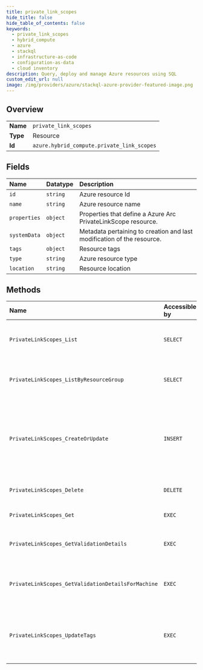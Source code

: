 ```yaml
---
title: private_link_scopes
hide_title: false
hide_table_of_contents: false
keywords:
  - private_link_scopes
  - hybrid_compute
  - azure    
  - stackql
  - infrastructure-as-code
  - configuration-as-data
  - cloud inventory
description: Query, deploy and manage Azure resources using SQL
custom_edit_url: null
image: /img/providers/azure/stackql-azure-provider-featured-image.png
---
```

  
    

## Overview
<table><tbody>
<tr><td><b>Name</b></td><td><code>private_link_scopes</code></td></tr>
<tr><td><b>Type</b></td><td>Resource</td></tr>
<tr><td><b>Id</b></td><td><code>azure.hybrid_compute.private_link_scopes</code></td></tr>
</tbody></table>

## Fields
| Name | Datatype | Description |
|:-----|:---------|:------------|
| `id` | `string` | Azure resource Id |
| `name` | `string` | Azure resource name |
| `properties` | `object` | Properties that define a Azure Arc PrivateLinkScope resource. |
| `systemData` | `object` | Metadata pertaining to creation and last modification of the resource. |
| `tags` | `object` | Resource tags |
| `type` | `string` | Azure resource type |
| `location` | `string` | Resource location |
## Methods
| Name | Accessible by | Required Params | Description |
|:-----|:--------------|:----------------|:------------|
| `PrivateLinkScopes_List` | `SELECT` | `subscriptionId` | Gets a list of all Azure Arc PrivateLinkScopes within a subscription. |
| `PrivateLinkScopes_ListByResourceGroup` | `SELECT` | `resourceGroupName, subscriptionId` | Gets a list of Azure Arc PrivateLinkScopes within a resource group. |
| `PrivateLinkScopes_CreateOrUpdate` | `INSERT` | `resourceGroupName, scopeName, subscriptionId` | Creates (or updates) a Azure Arc PrivateLinkScope. Note: You cannot specify a different value for InstrumentationKey nor AppId in the Put operation. |
| `PrivateLinkScopes_Delete` | `DELETE` | `resourceGroupName, scopeName, subscriptionId` | Deletes a Azure Arc PrivateLinkScope. |
| `PrivateLinkScopes_Get` | `EXEC` | `resourceGroupName, scopeName, subscriptionId` | Returns a Azure Arc PrivateLinkScope. |
| `PrivateLinkScopes_GetValidationDetails` | `EXEC` | `location, privateLinkScopeId, subscriptionId` | Returns a Azure Arc PrivateLinkScope's validation details. |
| `PrivateLinkScopes_GetValidationDetailsForMachine` | `EXEC` | `machineName, resourceGroupName, subscriptionId` | Returns a Azure Arc PrivateLinkScope's validation details for a given machine. |
| `PrivateLinkScopes_UpdateTags` | `EXEC` | `resourceGroupName, scopeName, subscriptionId` | Updates an existing PrivateLinkScope's tags. To update other fields use the CreateOrUpdate method. |
